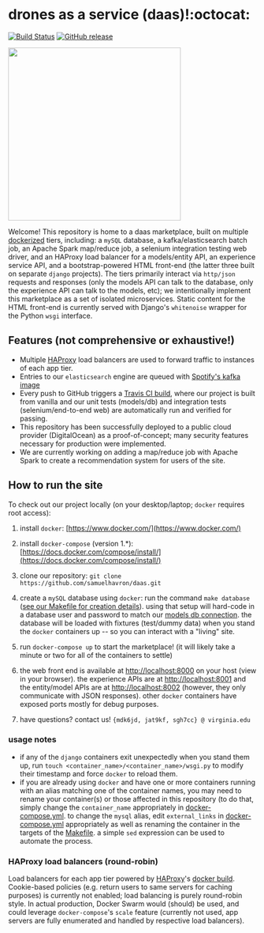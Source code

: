# drones as a service (daas)!:octocat:
[![Build Status](https://travis-ci.org/samuelhavron/daas.svg?branch=master)](https://travis-ci.org/samuelhavron/daas)
[![GitHub release](https://img.shields.io/github/release/samuelhavron/daas.svg)](https://github.com/samuelhavron/daas/releases/latest)
<p align="left">
<img src="https://cdn.rawgit.com/samuelhavron/daas/master/web/daasapp/static/images/home/logo.svg" width="350">
</p>

Welcome! This repository is home to a daas marketplace, built on multiple
[dockerized](https://www.docker.com/what-docker) tiers, including: 
a `mySQL` database, a kafka/elasticsearch batch job, an Apache Spark map/reduce
job, a selenium integration testing web driver, and an HAProxy load balancer 
for a models/entity API, an experience service API, and a bootstrap-powered HTML 
front-end (the latter three built on separate `django` projects). 
The tiers primarily interact via `http/json` requests and responses 
(only the models API can talk to the database, only the experience API
can talk to the models, etc); we intentionally implement this marketplace as a set
of isolated microservices. Static content for the HTML front-end is currently
served with Django's `whitenoise` wrapper for the Python `wsgi` interface.

## Features (not comprehensive or exhaustive!)
- Multiple [HAProxy](http://www.haproxy.org/) load balancers are used to forward
traffic to instances of each app tier.
- Entries to our `elasticsearch` engine are queued with [Spotify's kafka
  image](https://hub.docker.com/r/spotify/kafka/)
- Every push to GitHub triggers a [Travis CI
  build](https://travis-ci.org/samuelhavron/daas), where our project is built
  from vanilla and our unit tests
  (models/db) and integration tests (selenium/end-to-end web) are automatically
  run and verified for passing.
- This repository has been successfully deployed to a public cloud provider
  (DigitalOcean) as a proof-of-concept; many security features necessary for
  production were implemented.
- We are currently working on adding a map/reduce job with Apache Spark to
  create a recommendation system for users of the site.

## How to run the site 
To check out our project locally (on your desktop/laptop; `docker` requires root access):

1. install `docker`: [https://www.docker.com/](https://www.docker.com/)

2. install `docker-compose` (version 1.\*): [https://docs.docker.com/compose/install/](https://docs.docker.com/compose/install/)

3. clone our repository: `git clone https://github.com/samuelhavron/daas.git`

4. create a `mySQL` database using `docker`: run the command `make database`
([see our Makefile for creation details](https://github.com/samuelhavron/daas/blob/master/Makefile)).
using that setup will hard-code in a database user and password to match our [models db
connection](https://github.com/samuelhavron/daas/blob/master/models/models/settings.py#L97-L105).
the database will be loaded with fixtures (test/dummy data) when you stand the
`docker` containers up -- so you can interact with a "living" site.

5. run `docker-compose up` to start the marketplace! (it will likely take a
minute or two for all of the containers to settle)

6. the web front end is available at [http://localhost:8000](http:localhost:8000) 
on your host (view in your browser). the experience
APIs are at [http://localhost:8001](http://localhost:8001) and 
the entity/model APIs are at [http://localhost:8002](http://localhost:8002) 
(however, they only communicate with JSON responses). other `docker` containers have
exposed ports mostly for debug purposes.

7. have questions? contact us! `{mdk6jd, jat9kf, sgh7cc} @ virginia.edu`

### usage notes
* if any of the `django` containers exit unexpectedly when you stand them up, run 
`touch <container_name>/<container_name>/wsgi.py` to modify their timestamp and force
`docker` to reload them.
* if you are already using `docker` and have one or more containers running with
an alias matching one of the container names, you may need to rename
your container(s) or those affected in this repository (to do that, simply
change the `container_name` appropriately in
[docker-compose.yml](https://github.com/samuelhavron/daas/blob/master/docker-compose.yml).
to change the `mysql` alias, edit `external_links` in
[docker-compose.yml](https://github.com/samuelhavron/daas/blob/master/docker-compose.yml)
appropriately as well as renaming the container in the 
targets of the
[Makefile](https://github.com/samuelhavron/daas/blob/master/Makefile). a simple
`sed` expression can be used to automate the process.

### HAProxy load balancers (round-robin)
Load balancers for each app tier powered by [HAProxy](http://www.haproxy.org/)'s
[docker build](http://hub.docker.com/_/haproxy/). Cookie-based policies 
(e.g. return users to same servers for caching purposes) is currently 
not enabled; load balancing is purely round-robin style. 
In actual production, Docker Swarm would (should) be
used, and could leverage `docker-compose`'s `scale` feature (currently
not used, app servers are fully enumerated and handled by respective load
balancers).

